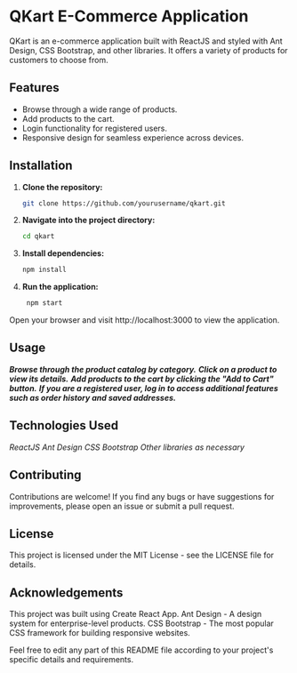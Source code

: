 # QKart E-Commerce Application

QKart is an e-commerce application built with ReactJS and styled with Ant Design, CSS Bootstrap, and other libraries. It offers a variety of products for customers to choose from.

## Features

- Browse through a wide range of products.
- Add products to the cart.
- Login functionality for registered users.
- Responsive design for seamless experience across devices.

## Installation

1. **Clone the repository:**

   ```bash
   git clone https://github.com/yourusername/qkart.git
   
2. **Navigate into the project directory:**
   ```bash
   cd qkart
   
3. **Install dependencies:**
   ```bash
   npm install

4. **Run the application:**
   ```bash
    npm start

Open your browser and visit http://localhost:3000 to view the application.

## Usage

***Browse through the product catalog by category.***
***Click on a product to view its details.***
***Add products to the cart by clicking the "Add to Cart" button.***
***If you are a registered user, log in to access additional features such as order history and saved addresses.***

## Technologies Used
*ReactJS*
*Ant Design*
*CSS Bootstrap*
*Other libraries as necessary*

## Contributing
Contributions are welcome! If you find any bugs or have suggestions for improvements, please open an issue or submit a pull request.

## License
This project is licensed under the MIT License - see the LICENSE file for details.

## Acknowledgements
This project was built using Create React App.
Ant Design - A design system for enterprise-level products.
CSS Bootstrap - The most popular CSS framework for building responsive websites.

Feel free to edit any part of this README file according to your project's specific details and requirements.
